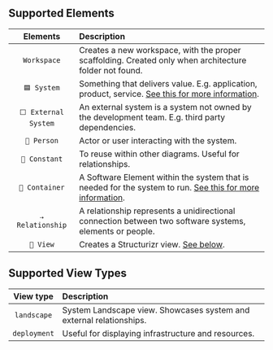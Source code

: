 [//]: # (<!-- markdownlint-disable MD041 -->)
[//]: # (<!-- markdownlint-disable MD022 -->)

## Supported Elements

|        Elements        | Description                                                                                                                                   |
| :--------------------: | :-------------------------------------------------------------------------------------------------------------------------------------------- |
|      `Workspace`       | Creates a new workspace, with the proper scaffolding. Created only when architecture folder not found.                                        |
|      `🟦 System`       | Something that delivers value. E.g. application, product, service. [See this for more information](https://arc.net/l/quote/vcentqxx).         |
| `⬜️ External System`   | An external system is a system not owned by the development team. E.g. third party dependencies.                                              |
|      `👤 Person`       | Actor or user interacting with the system.                                                                                                    |
|     `🔸 Constant`      | To reuse within other diagrams. Useful for relationships.                                                                                     |
|    `🔹 Container`      | A Software Element within the system that is needed for the system to run. [See this for more information](https://arc.net/l/quote/adfwciig). |
|   `⇢  Relationship`    | A relationship represents a unidirectional connection between two software systems, elements or people.                                       |
|       `🔳 View`        | Creates a Structurizr view. [See below](#supported-view-types).                                                                               |

## Supported View Types

|  View type   | Description                                                         |
| :----------: | :------------------------------------------------------------------ |
| `landscape`  | System Landscape view. Showcases system and external relationships. |
| `deployment` | Useful for displaying infrastructure and resources.                 |

